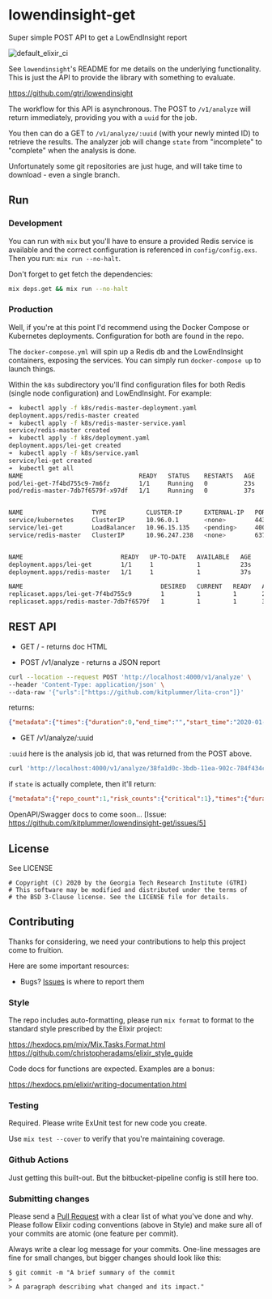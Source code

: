 # lowendinsight-get

Super simple POST API to get a LowEndInsight report

![default_elixir_ci](https://github.com/kitplummer/lowendinsight-get/workflows/default_elixir_ci/badge.svg)

See `lowendinsight`'s README for me details on the underlying
functionality.  This is just the API to provide the library with
something to evaluate.

https://github.com/gtri/lowendinsight

The workflow for this API is asynchronous.  The POST to `/v1/analyze` will return immediately, providing you with a `uuid` for the job.

You then can do a GET to `/v1/analyze/:uuid` (with your newly minted ID) to retrieve the results.  The analyzer job will change `state` from "incomplete" to "complete" when the analysis is done.

Unfortunately some git repositories are just huge, and will take time to download - even a single branch.

## Run

### Development

You can run with `mix` but you'll have to ensure a provided Redis service is available and the correct configuration is referenced in `config/config.exs`.  Then you run: `mix run --no-halt`.

Don't forget to get fetch the dependencies:

```bash
mix deps.get && mix run --no-halt
```

### Production

Well, if you're at this point I'd recommend using the Docker Compose or Kubernetes deployments.  Configuration for both are found in the repo.

The `docker-compose.yml` will spin up a Redis db and the LowEndInsight containers, exposing the services.  You can simply run `docker-compose up` to launch things.

Within the `k8s` subdirectory you'll find configuration files for both Redis (single node configuration) and LowEndInsight.  For example:

```bash
➜  kubectl apply -f k8s/redis-master-deployment.yaml
deployment.apps/redis-master created
➜  kubectl apply -f k8s/redis-master-service.yaml
service/redis-master created
➜  kubectl apply -f k8s/deployment.yaml
deployment.apps/lei-get created
➜  kubectl apply -f k8s/service.yaml
service/lei-get created
➜  kubectl get all
NAME                                READY   STATUS    RESTARTS   AGE
pod/lei-get-7f4bd755c9-7m6fz        1/1     Running   0          23s
pod/redis-master-7db7f6579f-x97df   1/1     Running   0          37s


NAME                   TYPE           CLUSTER-IP      EXTERNAL-IP   PORT(S)          AGE
service/kubernetes     ClusterIP      10.96.0.1       <none>        443/TCP          17d
service/lei-get        LoadBalancer   10.96.15.135    <pending>     4000:32224/TCP   17s
service/redis-master   ClusterIP      10.96.247.238   <none>        6379/TCP         33s


NAME                           READY   UP-TO-DATE   AVAILABLE   AGE
deployment.apps/lei-get        1/1     1            1           23s
deployment.apps/redis-master   1/1     1            1           37s

NAME                                      DESIRED   CURRENT   READY   AGE
replicaset.apps/lei-get-7f4bd755c9        1         1         1       23s
replicaset.apps/redis-master-7db7f6579f   1         1         1       37s
```

## REST API

* GET / - returns doc HTML

* POST /v1/analyze - returns a JSON report

```bash
curl --location --request POST 'http://localhost:4000/v1/analyze' \
--header 'Content-Type: application/json' \
--data-raw '{"urls":["https://github.com/kitplummer/lita-cron"]}'
```

returns:

```json
{"metadata":{"times":{"duration":0,"end_time":"","start_time":"2020-01-20T23:18:52.800934Z"}},"report":{"repos":[{"data":{"repo":"https://github.com/kitplummer/lita-cron"}}]},"state":"incomplete","uuid":"38fa1d0c-3bdb-11ea-902c-784f434ce29a"}
```

* GET /v1/analyze/:uuid

`:uuid` here is the analysis job id, that was returned from the POST above.

```bash
curl 'http://localhost:4000/v1/analyze/38fa1d0c-3bdb-11ea-902c-784f434ce29a'
```

if `state` is actually complete, then it'll return:

```json
{"metadata":{"repo_count":1,"risk_counts":{"critical":1},"times":{"duration":1,"end_time":"2020-01-20T23:18:53.491871Z","start_time":"2020-01-20T23:18:52.800934Z"}},"report":{"repos":[{"data":{"config":{"medium_functional_contributors_level":5,"high_contributor_level":3,"high_functional_contributors_level":3,"high_currency_level":52,"high_large_commit_level":0.15,"critical_large_commit_level":0.3,"critical_currency_level":104,"critical_contributor_level":2,"medium_contributor_level":5,"medium_currency_level":26,"medium_large_commit_level":0.05,"critical_functional_contributors_level":2},"repo":"https://github.com/kitplummer/lita-cron","results":{"commit_currency_risk":"critical","commit_currency_weeks":215,"contributor_count":3,"contributor_risk":"medium","functional_contributor_names":["Kit Plummer"],"functional_contributors":1,"functional_contributors_risk":"critical","large_recent_commit_risk":"critical","recent_commit_size_in_percent_of_codebase":0.6266666666666667},"risk":"critical"},"header":{"duration":1,"end_time":"2020-01-20T23:18:53.490764Z","library_version":"0.3.1","source_client":"lei-get","start_time":"2020-01-20T23:18:52.843176Z","uuid":"396366b8-3bdb-11ea-9987-784f434ce29a"}}],"uuid":"396379aa-3bdb-11ea-a2d8-784f434ce29a"},"state":"complete"}
```

OpenAPI/Swagger docs to come soon...
[Issue: https://github.com/kitplummer/lowendinsight-get/issues/5]

## License

See LICENSE

```
# Copyright (C) 2020 by the Georgia Tech Research Institute (GTRI)
# This software may be modified and distributed under the terms of
# the BSD 3-Clause license. See the LICENSE file for details.
```

## Contributing

Thanks for considering, we need your contributions to help this project come to fruition.

Here are some important resources:

  * Bugs? [Issues](https://github.com/gtri/lowendinsight-get/issues/new) is where to report them

### Style

The repo includes auto-formatting, please run `mix format` to format to
the standard style prescribed by the Elixir project:

https://hexdocs.pm/mix/Mix.Tasks.Format.html
https://github.com/christopheradams/elixir_style_guide

Code docs for functions are expected.  Examples are a bonus:

https://hexdocs.pm/elixir/writing-documentation.html

### Testing

Required. Please write ExUnit test for new code you create.

Use `mix test --cover` to verify that you're maintaining coverage.


### Github Actions

Just getting this built-out.  But the bitbucket-pipeline config is still
here too.

### Submitting changes

Please send a [Pull Request](https://github.com/gtri/lowendinsight-get/pull-requests/) with a clear list of what you've done and why. Please follow Elixir coding conventions (above in Style) and make sure all of your commits are atomic (one feature per commit).

Always write a clear log message for your commits. One-line messages are fine for small changes, but bigger changes should look like this:

    $ git commit -m "A brief summary of the commit
    >
    > A paragraph describing what changed and its impact."
